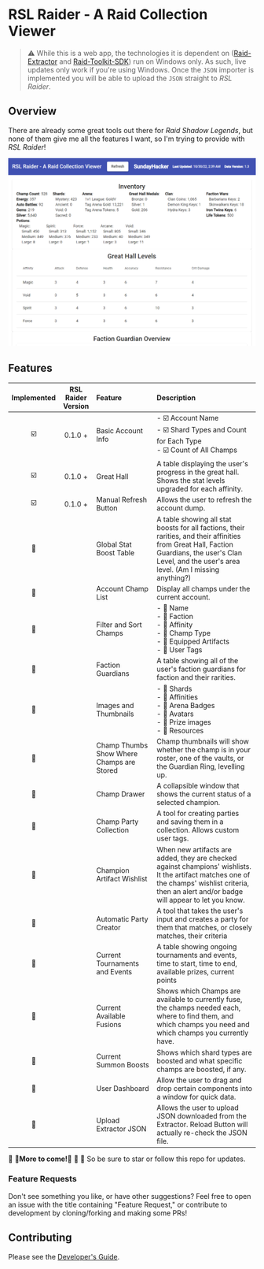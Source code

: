 # RSL Raider - A Raid Collection Viewer

> :warning: While this is a web app, the technologies it is dependent on
> ([Raid-Extractor](https://github.com/raid-toolkit/extractor/releases) and [Raid-Toolkit-SDK](https://github.com/raid-toolkit/raid-toolkit-sdk#installation))
> run on Windows only. As such, live updates only work if you're using Windows.
> Once the `JSON` importer is implemented you will be able to upload the `JSON` straight
> to _RSL Raider_.

## Overview

There are already some great tools out there for _Raid Shadow Legends_, but none of
them give me all the features I want, so I'm trying to provide with _RSL Raider_!

![Screenshot 20221029](https://github.com/sundayj/RSL-Raider/blob/main/src/assets/screenshots/home-screenshot-2022-10-30.png?raw=true)

## Features

|       Implemented       | RSL Raider<br>Version | Feature                                   | Description                                                                                                                                                                                                                       |
|:-----------------------:|:---------------------:|:------------------------------------------|:----------------------------------------------------------------------------------------------------------------------------------------------------------------------------------------------------------------------------------|
| :ballot_box_with_check: |        0.1.0 +        | Basic Account Info                        | - :ballot_box_with_check: Account Name<br> - :ballot_box_with_check: Shard Types and Count for Each Type<br> - :ballot_box_with_check: Count of All Champs<br>                                                                    |
| :ballot_box_with_check: |        0.1.0 +        | Great Hall                                | A table displaying the user's progress in the great hall. Shows the stat levels upgraded for each affinity.                                                                                                                       |
| :ballot_box_with_check: |        0.1.0 +        | Manual Refresh Button                     | Allows the user to refresh the account dump.                                                                                                                                                                                      |
|  :white_square_button:  |                       | Global Stat Boost Table                   | A table showing all stat boosts for all factions, their rarities, and their affinities from Great Hall, Faction Guardians, the user's Clan Level, and the user's area level. (Am I missing anything?)                             |
|  :white_square_button:  |                       | Account Champ List                        | Display all champs under the current account.                                                                                                                                                                                     |
|  :white_square_button:  |                       | Filter and Sort Champs                    | - :white_square_button: Name<br> - :white_square_button: Faction<br> - :white_square_button: Affinity<br> - :white_square_button: Champ Type<br> - :white_square_button: Equipped Artifacts<br> - :white_square_button: User Tags |
|  :white_square_button:  |                       | Faction Guardians                         | A table showing all of the user's faction guardians for faction and their rarities.                                                                                                                                               |
|  :white_square_button:  |                       | Images and Thumbnails                     | - :white_square_button: Shards<br> - :white_square_button: Affinities<br> - :white_square_button: Arena Badges<br> - :white_square_button: Avatars<br> - :white_square_button: Prize images<br> - :white_square_button: Resources |
|  :white_square_button:  |                       | Champ Thumbs Show Where Champs are Stored | Champ thumbnails will show whether the champ is in your roster, one of the vaults, or the Guardian Ring, levelling up.                                                                                                            |
|  :white_square_button:  |                       | Champ Drawer                              | A collapsible window that shows the current status of a selected champion.                                                                                                                                                        |
|  :white_square_button:  |                       | Champ Party Collection                    | A tool for creating parties and saving them in a collection. Allows custom user tags.                                                                                                                                             |
|  :white_square_button:  |                       | Champion Artifact Wishlist                | When new artifacts are added, they are checked against champions' wishlists. It the artifact matches one of the champs' wishlist criteria, then an alert and/or badge will appear to let you know.                                |
|  :white_square_button:  |                       | Automatic Party Creator                   | A tool that takes the user's input and creates a party for them that matches, or closely matches, their criteria                                                                                                                  |
|  :white_square_button:  |                       | Current Tournaments and Events            | A table showing ongoing tournaments and events, time to start, time to end, available prizes, current points                                                                                                                      |
|  :white_square_button:  |                       | Current Available Fusions                 | Shows which Champs are available to currently fuse, the champs needed each, where to find them, and which champs you need and which champs you currently have.                                                                    |
|  :white_square_button:  |                       | Current Summon Boosts                     | Shows which shard types are boosted and what specific champs are boosted, if any.                                                                                                                                                 |
|  :white_square_button:  |                       | User Dashboard                            | Allow the user to drag and drop certain components into a window for quick data.                                                                                                                                                  |
|  :white_square_button:  |                       | Upload Extractor JSON                     | Allows the user to upload JSON downloaded from the Extractor. Reload Button will actually re-check the JSON file.                                                                                                                 |

:star2: :star2:**More to come!**:star2: :star2: :monocle_face: So be sure to star or follow this repo for updates.

### Feature Requests
Don't see something you like, or have other suggestions? Feel free to open an issue with the title containing "Feature Request," or contribute to development by cloning/forking and making some PRs!

## Contributing
Please see the [Developer's Guide](https://github.com/sundayj/RSL-Raider/blob/main/DEVELOPERS.md).
